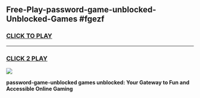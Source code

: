 
## Free-Play-password-game-unblocked-Unblocked-Games #fgezf
<h3>
<a href="https://news.freeplayer.one?title=password-game-unblocked&ref=8M">CLICK TO PLAY</a></h3>
<hr>

<h3>
<a href="https://news.freeplayer.one?title=password-game-unblocked&ref=8M">CLICK 2 PLAY</a>
  
</h3>

<a href="https://news.freeplayer.one?title=password-game-unblocked&ref=8M"><img src="https://clearcache.store/games.png"></a>


**password-game-unblocked games unblocked: Your Gateway to Fun and Accessible Online Gaming**
